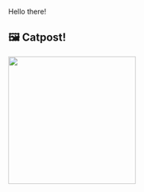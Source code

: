 Hello there!



## 🖼️ Catpost!

<sub>
    <img src="https://cdn2.thecatapi.com/images/2m1.jpg" height="256">
</sub>

